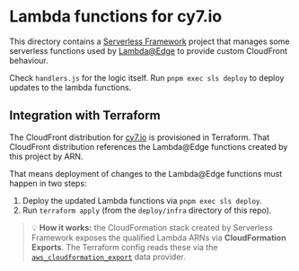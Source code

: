 # Lambda functions for cy7.io

This directory contains a [Serverless Framework](https://www.serverless.com/framework/docs/) project that manages some serverless functions used by [Lambda@Edge](https://docs.aws.amazon.com/lambda/latest/dg/lambda-edge.html) to provide custom CloudFront behaviour.

Check `handlers.js` for the logic itself. Run `pnpm exec sls deploy` to deploy updates to the lambda functions.

## Integration with Terraform

The CloudFront distribution for [cy7.io](https://cy7.io) is provisioned in Terraform. That CloudFront distribution references the Lambda@Edge functions created by this project by ARN.

That means deployment of changes to the Lambda@Edge functions must happen in two steps:

1. Deploy the updated Lambda functions via `pnpm exec sls deploy`.
1. Run `terraform apply` (from the `deploy/infra` directory of this repo).

> 💡 **How it works:** the CloudFormation stack created by Serverless Framework exposes the qualified Lambda ARNs via **CloudFormation Exports**. The Terraform config reads these via the [`aws_cloudformation_export`](https://registry.terraform.io/providers/hashicorp/aws/latest/docs/data-sources/cloudformation_export) data provider.
